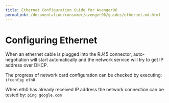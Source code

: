 ```yaml
---
title: Ethernet Configuration Guide for Avenger96
permalink: /documentation/consumer/avenger96/guides/ethernet.md.html
---
```


# Configuring Ethernet

When an ethernet cable is plugged into the RJ45 connector, auto-negotiation will start automatically and the network service will try to get IP address over DHCP.

The progress of network card configuration can be checked by executing: `ifconfig eth0`

When eth0 has already received IP address the network connection can be tested by: `ping google.com`
